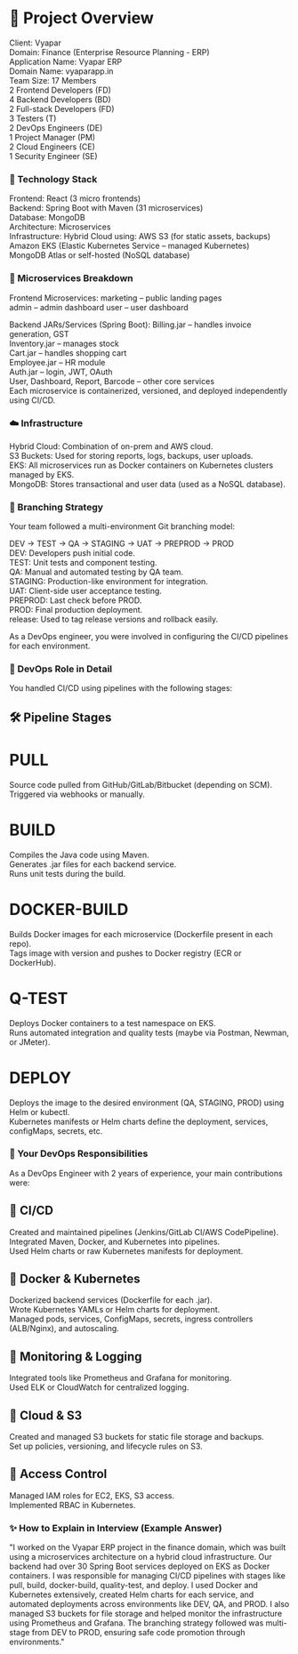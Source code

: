 # 💼 Project Overview

Client: Vyapar  
Domain: Finance (Enterprise Resource Planning - ERP)  
Application Name: Vyapar ERP  
Domain Name: vyaparapp.in  
Team Size: 17 Members  
2 Frontend Developers (FD)  
4 Backend Developers (BD)  
2 Full-stack Developers (FD)  
3 Testers (T)  
2 DevOps Engineers (DE)  
1 Project Manager (PM)  
2 Cloud Engineers (CE)  
1 Security Engineer (SE)  

### 🧩 Technology Stack

Frontend: React (3 micro frontends)  
Backend: Spring Boot with Maven (31 microservices)  
Database: MongoDB  
Architecture: Microservices  
Infrastructure: Hybrid Cloud using:
AWS S3 (for static assets, backups)  
Amazon EKS (Elastic Kubernetes Service – managed Kubernetes)  
MongoDB Atlas or self-hosted (NoSQL database)  

### 🔧 Microservices Breakdown

Frontend Microservices:
marketing – public landing pages  
admin – admin dashboard
user – user dashboard  

Backend JARs/Services (Spring Boot):
Billing.jar – handles invoice generation, GST  
Inventory.jar – manages stock  
Cart.jar – handles shopping cart  
Employee.jar – HR module  
Auth.jar – login, JWT, OAuth  
User, Dashboard, Report, Barcode – other core services  
Each microservice is containerized, versioned, and deployed independently using CI/CD.

### ☁️ Infrastructure

Hybrid Cloud: Combination of on-prem and AWS cloud.  
S3 Buckets: Used for storing reports, logs, backups, user uploads.  
EKS: All microservices run as Docker containers on Kubernetes clusters managed by EKS.  
MongoDB: Stores transactional and user data (used as a NoSQL database).  

### 🔀 Branching Strategy

Your team followed a multi-environment Git branching model:

DEV → TEST → QA → STAGING → UAT → PREPROD → PROD  
DEV: Developers push initial code.  
TEST: Unit tests and component testing.  
QA: Manual and automated testing by QA team.  
STAGING: Production-like environment for integration.  
UAT: Client-side user acceptance testing.  
PREPROD: Last check before PROD.  
PROD: Final production deployment.  
release: Used to tag release versions and rollback easily.  

As a DevOps engineer, you were involved in configuring the CI/CD pipelines for each environment.

### 🚀 DevOps Role in Detail

You handled CI/CD using pipelines with the following stages:

## 🛠️ Pipeline Stages
# PULL
Source code pulled from GitHub/GitLab/Bitbucket (depending on SCM).  
Triggered via webhooks or manually.

# BUILD
Compiles the Java code using Maven.  
Generates .jar files for each backend service.  
Runs unit tests during the build.  

# DOCKER-BUILD
Builds Docker images for each microservice (Dockerfile present in each repo).  
Tags image with version and pushes to Docker registry (ECR or DockerHub).  

# Q-TEST
Deploys Docker containers to a test namespace on EKS.  
Runs automated integration and quality tests (maybe via Postman, Newman, or JMeter).  

# DEPLOY
Deploys the image to the desired environment (QA, STAGING, PROD) using Helm or kubectl.  
Kubernetes manifests or Helm charts define the deployment, services, configMaps, secrets, etc.  

### 📌 Your DevOps Responsibilities
As a DevOps Engineer with 2 years of experience, your main contributions were:

## 🔹 CI/CD
Created and maintained pipelines (Jenkins/GitLab CI/AWS CodePipeline).  
Integrated Maven, Docker, and Kubernetes into pipelines.  
Used Helm charts or raw Kubernetes manifests for deployment.  

## 🔹 Docker & Kubernetes
Dockerized backend services (Dockerfile for each .jar).  
Wrote Kubernetes YAMLs or Helm charts for deployment.  
Managed pods, services, ConfigMaps, secrets, ingress controllers (ALB/Nginx), and autoscaling.

## 🔹 Monitoring & Logging
Integrated tools like Prometheus and Grafana for monitoring.  
Used ELK or CloudWatch for centralized logging.  

## 🔹 Cloud & S3
Created and managed S3 buckets for static file storage and backups.  
Set up policies, versioning, and lifecycle rules on S3.  

## 🔹 Access Control
Managed IAM roles for EC2, EKS, S3 access.  
Implemented RBAC in Kubernetes.  

### ✨ How to Explain in Interview (Example Answer)
"I worked on the Vyapar ERP project in the finance domain, which was built using a microservices architecture on a hybrid cloud infrastructure. Our backend had over 30 Spring Boot services deployed on EKS as Docker containers. I was responsible for managing CI/CD pipelines with stages like pull, build, docker-build, quality-test, and deploy. I used Docker and Kubernetes extensively, created Helm charts for each service, and automated deployments across environments like DEV, QA, and PROD. I also managed S3 buckets for file storage and helped monitor the infrastructure using Prometheus and Grafana. The branching strategy followed was multi-stage from DEV to PROD, ensuring safe code promotion through environments."